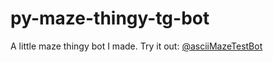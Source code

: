 # py-maze-thingy-tg-bot
A little maze thingy bot I made. Try it out: [@asciiMazeTestBot](https://telegram.me/asciiMazeTestBot)
